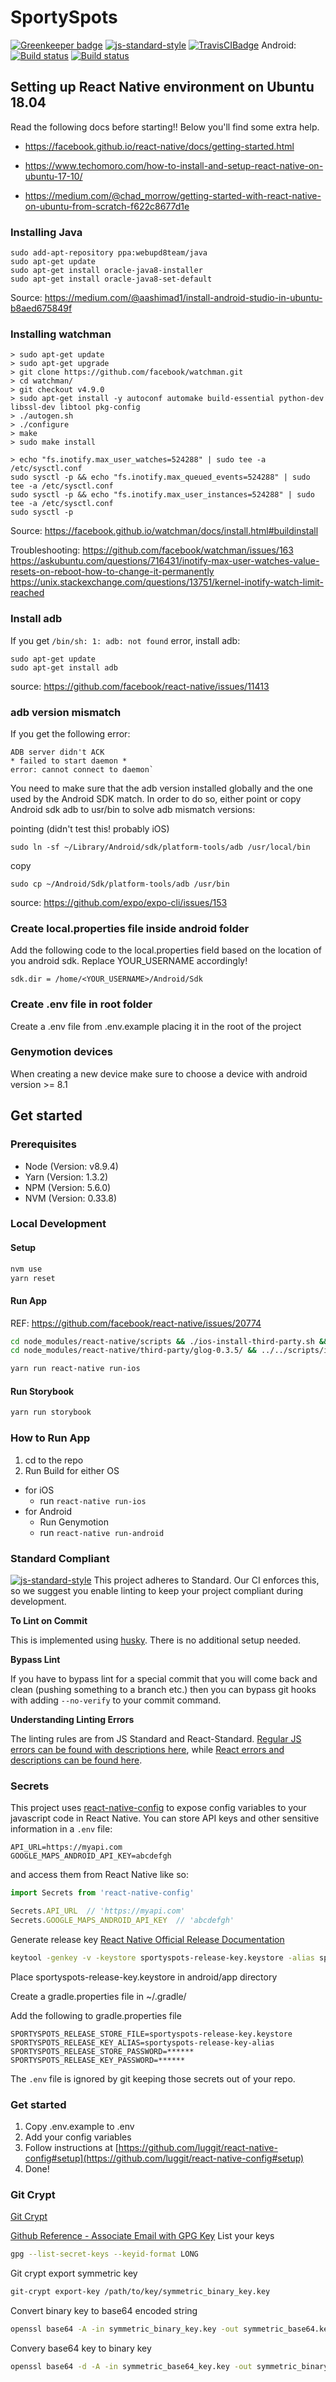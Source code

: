 # SportySpots

[![Greenkeeper badge](https://badges.greenkeeper.io/SportySpots/cruijff.svg)](https://greenkeeper.io/)
[![js-standard-style](https://img.shields.io/badge/code%20style-standard-brightgreen.svg?style=flat)](http://standardjs.com/)
[![TravisCIBadge](https://travis-ci.org/SportySpots/cruijff.svg?branch=master)](https://travis-ci.org/SportySpots/cruijff)
Android: [![Build status](https://build.appcenter.ms/v0.1/apps/a040d989-6713-458b-8692-5cc9c14b0f0f/branches/master/badge)](https://appcenter.ms)
[![Build status](https://build.appcenter.ms/v0.1/apps/ad2b18a6-2a59-48b8-8e73-8614df116aa8/branches/master/badge)](https://appcenter.ms)

## Setting up React Native environment on Ubuntu 18.04

Read the following docs before starting!! Below you'll find some extra help.

* https://facebook.github.io/react-native/docs/getting-started.html

* https://www.techomoro.com/how-to-install-and-setup-react-native-on-ubuntu-17-10/

* https://medium.com/@chad_morrow/getting-started-with-react-native-on-ubuntu-from-scratch-f622c8677d1e

### Installing Java

```
sudo add-apt-repository ppa:webupd8team/java
sudo apt-get update
sudo apt-get install oracle-java8-installer
sudo apt-get install oracle-java8-set-default
```

Source: https://medium.com/@aashimad1/install-android-studio-in-ubuntu-b8aed675849f

### Installing watchman

```
> sudo apt-get update
> sudo apt-get upgrade
> git clone https://github.com/facebook/watchman.git
> cd watchman/
> git checkout v4.9.0
> sudo apt-get install -y autoconf automake build-essential python-dev libssl-dev libtool pkg-config
> ./autogen.sh
> ./configure
> make
> sudo make install

> echo "fs.inotify.max_user_watches=524288" | sudo tee -a /etc/sysctl.conf
sudo sysctl -p && echo "fs.inotify.max_queued_events=524288" | sudo tee -a /etc/sysctl.conf
sudo sysctl -p && echo "fs.inotify.max_user_instances=524288" | sudo tee -a /etc/sysctl.conf
sudo sysctl -p
```

Source: https://facebook.github.io/watchman/docs/install.html#buildinstall

Troubleshooting:
https://github.com/facebook/watchman/issues/163
https://askubuntu.com/questions/716431/inotify-max-user-watches-value-resets-on-reboot-how-to-change-it-permanently
https://unix.stackexchange.com/questions/13751/kernel-inotify-watch-limit-reached

### Install adb

If you get ```/bin/sh: 1: adb: not found``` error, install adb:

```
sudo apt-get update
sudo apt-get install adb
```

source: https://github.com/facebook/react-native/issues/11413

### adb version mismatch

If you get the following error:

```
ADB server didn't ACK
* failed to start daemon *
error: cannot connect to daemon`
```

You need to make sure that the adb version installed globally and the one used by the Android SDK match. In order to do so,
either point or copy Android sdk adb to usr/bin to solve adb mismatch versions:

pointing (didn't test this! probably iOS)
```
sudo ln -sf ~/Library/Android/sdk/platform-tools/adb /usr/local/bin
```

copy
```
sudo cp ~/Android/Sdk/platform-tools/adb /usr/bin
```

source: https://github.com/expo/expo-cli/issues/153

### Create local.properties file inside android folder

Add the following code to the local.properties field based on the location of you android sdk. Replace YOUR_USERNAME accordingly!

```
sdk.dir = /home/<YOUR_USERNAME>/Android/Sdk
```

### Create .env file in root folder

Create a .env file from .env.example placing it in the root of the project

### Genymotion devices

When creating a new device make sure to choose a device with android version >= 8.1

## Get started

### Prerequisites

* Node (Version: v8.9.4)
* Yarn (Version: 1.3.2)
* NPM (Version: 5.6.0)
* NVM (Version: 0.33.8)

### Local Development

#### Setup

```bash
nvm use
yarn reset
```

#### Run App

REF: https://github.com/facebook/react-native/issues/20774
```bash
cd node_modules/react-native/scripts && ./ios-install-third-party.sh && cd ../../../
cd node_modules/react-native/third-party/glog-0.3.5/ && ../../scripts/ios-configure-glog.sh && cd ../../../../
```

```bash
yarn run react-native run-ios
```

#### Run Storybook

```bash
yarn run storybook
```


### How to Run App

1. cd to the repo
2. Run Build for either OS
  * for iOS
    * run `react-native run-ios`
  * for Android
    * Run Genymotion
    * run `react-native run-android`

### Standard Compliant

[![js-standard-style](https://cdn.rawgit.com/feross/standard/master/badge.svg)](https://github.com/feross/standard)
This project adheres to Standard.  Our CI enforces this, so we suggest you enable linting to keep your project compliant during development.

**To Lint on Commit**

This is implemented using [husky](https://github.com/typicode/husky). There is no additional setup needed.

**Bypass Lint**

If you have to bypass lint for a special commit that you will come back and clean (pushing something to a branch etc.) then you can bypass git hooks with adding `--no-verify` to your commit command.

**Understanding Linting Errors**

The linting rules are from JS Standard and React-Standard.  [Regular JS errors can be found with descriptions here](http://eslint.org/docs/rules/), while [React errors and descriptions can be found here](https://github.com/yannickcr/eslint-plugin-react).

### Secrets

This project uses [react-native-config](https://github.com/luggit/react-native-config) to expose config variables to your javascript code in React Native. You can store API keys
and other sensitive information in a `.env` file:

```env
API_URL=https://myapi.com
GOOGLE_MAPS_ANDROID_API_KEY=abcdefgh
```

and access them from React Native like so:

```js
import Secrets from 'react-native-config'

Secrets.API_URL  // 'https://myapi.com'
Secrets.GOOGLE_MAPS_ANDROID_API_KEY  // 'abcdefgh'
```

Generate release key
[React Native Official Release Documentation](http://facebook.github.io/react-native/docs/signed-apk-android.html#content)

```bash
keytool -genkey -v -keystore sportyspots-release-key.keystore -alias sportyspots-release-key-alias -keyalg RSA -keysize 2048 -validity 20000
```

Place sportyspots-release-key.keystore in android/app directory

Create a gradle.properties file in ~/.gradle/

Add the following to gradle.properties file

```env
SPORTYSPOTS_RELEASE_STORE_FILE=sportyspots-release-key.keystore
SPORTYSPOTS_RELEASE_KEY_ALIAS=sportyspots-release-key-alias
SPORTYSPOTS_RELEASE_STORE_PASSWORD=******
SPORTYSPOTS_RELEASE_KEY_PASSWORD=******
```

The `.env` file is ignored by git keeping those secrets out of your repo.

### Get started

1. Copy .env.example to .env
2. Add your config variables
3. Follow instructions at [https://github.com/luggit/react-native-config#setup](https://github.com/luggit/react-native-config#setup)
4. Done!

### Git Crypt

[Git Crypt](https://github.com/AGWA/git-crypt)

[Github Reference - Associate Email with GPG Key](https://help.github.com/articles/associating-an-email-with-your-gpg-key/)
List your keys

```bash
gpg --list-secret-keys --keyid-format LONG
```

Git crypt export symmetric key

```bash
git-crypt export-key /path/to/key/symmetric_binary_key.key
```

Convert binary key to base64 encoded string

```bash
openssl base64 -A -in symmetric_binary_key.key -out symmetric_base64.key
```

Convery base64 key to binary key

```bash
openssl base64 -d -A -in symmetric_base64_key.key -out symmetric_binary_key.key
```

